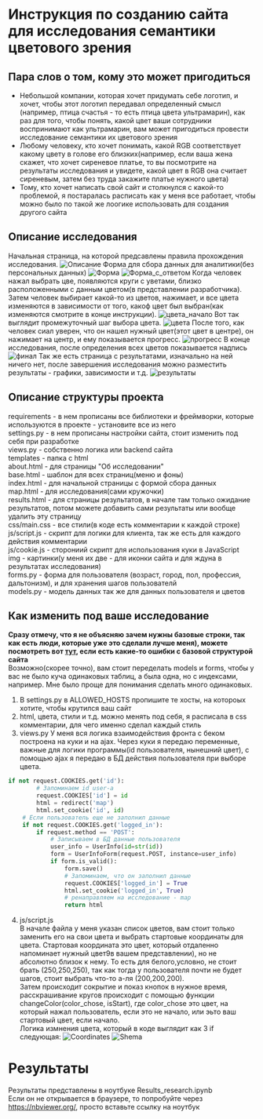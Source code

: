 # Инструкция по созданию сайта для исследования семантики цветового зрения
## Пара слов о том, кому это может пригодиться
* Небольшой компании, которая хочет придумать себе логотип, и хочет, чтобы этот логотип передавал определенный смысл
(например, птица счастья - то есть птица цвета ультрамарин), как раз для того, чтобы понять, какой цвет ваши сотрудники воспринимают как ультрамарин, вам может пригодиться провести исследование семантики их цветового зрения
* Любому человеку, кто хочет понимать, какой RGB соответствует какому цвету в голове его близких(например, если ваша жена скажет, что хочет
сиреневое платье, то вы посмотрите на результаты исследования и увидете, какой цвет в RGB она считает сиреневым, затем без труда закажите платье нужного цвета)
* Тому, кто хочет написать свой сайт и столкнулся с какой-то проблемой, я постаралась расписать как у меня все работает, чтобы можно было по такой же лоогике использовать для создания другого сайта
## Описание исследования
Начальная страница, на которой предсавлены правила прохождения исследования.
![Описание](https://github.com/Anastasia326/ColorResearchSite/blob/master/img_site/%D0%9E%D0%BF%D0%B8%D1%81%D0%B0%D0%BD%D0%B8%D0%B5.png)
Форма для сбора данных для аналитики(без персональных данных)
![Форма](https://github.com/Anastasia326/ColorResearchSite/blob/master/img_site/%D0%A4%D0%BE%D1%80%D0%BC%D0%B0.png)
![Форма_с_ответом](https://github.com/Anastasia326/ColorResearchSite/blob/master/img_site/%D0%A4%D0%BE%D1%80%D0%BC%D0%B0_%D0%BE%D1%82%D0%B2%D0%B5%D1%82%D0%B0.png)
Когда человек нажал выбрать цве, появляются круги с уветами, близко расположенными с данным цветом(в представлении разработчика). Затем человек выбирает какой-то из цветов, нажимает, и все цвета изменяются в зависимости от того, какоф цвет был выбран(как изменяются смотрите в конце инструкции).
![цвета_начало](https://github.com/Anastasia326/ColorResearchSite/blob/master/img_site/%D1%86%D0%B2%D0%B5%D1%82%D0%B0%20%D0%BD%D0%B0%D1%87%D0%B0%D0%BB%D0%BE.png)
Вот так выглядит промежуточный шаг выбора цвета.
![цвета](https://github.com/Anastasia326/ColorResearchSite/blob/master/img_site/%D1%86%D0%B2%D0%B5%D1%82%D0%B0.png)
После того, как человек сиал уверен, что он нашел нужный цвет(этот цвет в центре), он нажимает на центр, и ему показывается прогресс.
![прогресс](https://github.com/Anastasia326/ColorResearchSite/blob/master/img_site/%D0%BF%D1%80%D0%BE%D0%B3%D1%80%D0%B5%D1%81%D1%81.png)
В конце исследования, после определения всех цветов показывается надпись
![финал](https://github.com/Anastasia326/ColorResearchSite/blob/master/img_site/%D1%84%D0%B8%D0%BD%D0%B0%D0%BB.png)
Так же есть страница с результатами, изначально на ней ничего нет, после завершения исследования можно разместить результаты - графики, зависимости и т.д.
![результаты](https://github.com/Anastasia326/ColorResearchSite/blob/master/img_site/%D1%80%D0%B5%D0%B7%D1%83%D0%BB%D1%8C%D1%82%D0%B0%D1%82%D1%8B.png)


## Описание структуры проекта
requirements - в нем прописаны все библиотеки и фреймворки, которые используются в проекте - установите все из него   
settings.py - в нем прописаны настройки сайта, стоит изменить под себя при разработке  
views.py - собственно логика или backend сайта  
templates - папка с html  
about.html - для страницы "Об исследовании"  
base.html - шаблон для всех страниц(меню и фоны)  
index.html - для начальной страницы с формой сбора данных  
map.html - для исследования(сами кружочки)  
results.html - для страницы результатов, в начале там только ожидание результатов, потом можете добавить сами результаты или вообще удалить эту страницу  
css/main.css - все стили(в коде есть комментарии к каждой строке)  
js/script.js - скрипт для логики для клиента, так же есть для каждого действия комментарии  
js/cookie.js - сторониий скрипт для использования куки в JavaScript  
img - картинки(у меня их две - для иконки сайта и для ждуна в результатах исследования)  
forms.py - форма для пользователя (возраст, город, пол, профессия, дальтонизм), и для хранения шагов пользователй  
models.py - модель данных так же для данных пользователя и цветов  
## Как изменить под ваше исследование
__Сразу отмечу, что я не объясняю зачем нужны базовые строки, так как есть люди, которые уже это сделали лучше меня), можете посмотреть вот [тут](https://www.youtube.com/watch?v=L-FyeHQwo4U&list=PLDyJYA6aTY1nZ9fSGcsK4wqeu-xaJksQQ), если есть какие-то ошибки с базовой структурой сайта__  
Возможно(скорее точно), вам стоит переделать models и forms, чтобы у вас не было куча одинаковых таблиц, а была одна, но с индексами, например. Мне было проще для понимания сделать много одинаковых.  
1. В settings.py в ALLOWED_HOSTS пропишите те хосты, на котороых хотите, чтобы крутился ваш сайт
2. html, цвета, стили и т.д. можно менять под себя, я расписала в css комментарии, для чего именно сделал каждый стиль
3. views.py 
У меня вся логика взаимодействия фронта с беком построена на куки и на ajax. Через куки я передаю переменные, важные для логики программы(id пользователя, нынешний цвет), с помощью ajax я передаю в БД действия пользователя при выборе цвета.  
```python
if not request.COOKIES.get('id'):
        # Запоминаем id user-a
        request.COOKIES['id'] = id
        html = redirect('map')
        html.set_cookie('id', id)
    # Если пользователь еще не заполнил данные
    if not request.COOKIES.get('logged_in'):
        if request.method == 'POST':
            # Записываем в БД данные пользователя
            user_info = UserInfo(id=str(id))
            form = UserInfoForm(request.POST, instance=user_info)
            if form.is_valid():
                form.save()
                # Запоминаем, что он заполнил данные
                request.COOKIES['logged_in'] = True
                html.set_cookie('logged_in', True)
                # ренаправляем на исследование - map
                return html
```
4. js/script.js  
В начале файла у меня указан список цветов, вам стоит только заменить его на свои цвета и выбрать стартовые координаты для цвета. Стартовая координата это цвет, который отдаленно напоминает нужный цвет9в вашем представлении), но не абсолютно близок к нему. То есть для белого,условно, не стоит брать (250,250,250), так как тогда у пользователя почти не будет шагов, стоит выбрать что-то а-ля (200,200,200).  
Затем происходит сокрытие и показ кнопок в нужное время, расскрашивание кругов происходит с помощью функции changeColor(color_chose, isStart), где color_chose это цвет, на который нажал пользователь, если это не начало, или эьто ваш стартовый цвет, если начало.  
Логика измнения цвета, который в коде выглядит как 3 if следующая:
![Coordinates](https://github.com/Anastasia326/ColorResearchSite/blob/master/img_site/shema.png)
![Shema](https://github.com/Anastasia326/ColorResearchSite/blob/master/img_site/coordinats.png)
# Результаты
Результаты представлены в ноутбуке Results_research.ipynb      
Если он не открывается в браузере, то попробуйте через https://nbviewer.org/, просто вставьте ссылку на ноутбук
